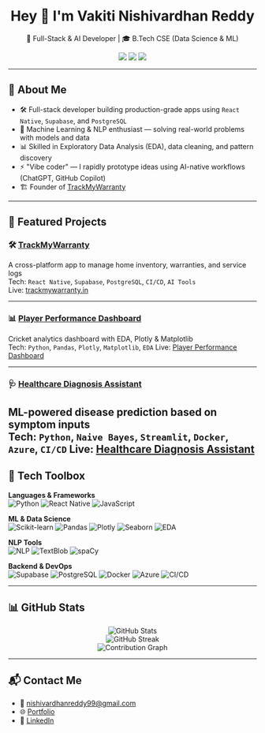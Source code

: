 <h1 align="center">Hey 👋 I'm Vakiti Nishivardhan Reddy</h1>
<p align="center">
  🚀 Full-Stack & AI Developer | 🎓 B.Tech CSE (Data Science & ML)
</p>

<p align="center">
  <a href="https://nishivardhan.vercel.app"><img src="https://img.shields.io/badge/Portfolio-black?style=flat-square&logo=vercel" /></a>
  <a href="https://linkedin.com/in/nishivardhan"><img src="https://img.shields.io/badge/LinkedIn-blue?style=flat-square&logo=linkedin" /></a>
  <a href="mailto:nishivardhanreddy99@gmail.com"><img src="https://img.shields.io/badge/Email-grey?style=flat-square&logo=gmail" /></a>
</p>

---

## 🧠 About Me

- 🛠️ Full-stack developer building production-grade apps using `React Native`, `Supabase`, and `PostgreSQL`
- 🤖 Machine Learning & NLP enthusiast — solving real-world problems with models and data
- 📊 Skilled in Exploratory Data Analysis (EDA), data cleaning, and pattern discovery
- ⚡ "Vibe coder" — I rapidly prototype ideas using AI-native workflows (ChatGPT, GitHub Copilot)
- 🏗️ Founder of [TrackMyWarranty](https://trackmywarranty.in)

---

## 🚀 Featured Projects

### 🛠️ [TrackMyWarranty](https://trackmywarranty.in)
A cross-platform app to manage home inventory, warranties, and service logs  
Tech: `React Native`, `Supabase`, `PostgreSQL`, `CI/CD`, `AI Tools`  
Live: [trackmywarranty.in](https://trackmywarranty.in)

---

### 📊 [Player Performance Dashboard](https://github.com/nishivardhanreddy/player-performance-dashboard)
Cricket analytics dashboard with EDA, Plotly & Matplotlib  
Tech: `Python`, `Pandas`, `Plotly`, `Matplotlib`, `EDA`
Live: [Player Performance Dashboard](https://player-performance-dashboard-cpb3b4htgwbmc2cr.southindia-01.azurewebsites.net/)

---

### 🩺 [Healthcare Diagnosis Assistant](https://github.com/nishivardhanreddy/healthcare-diagnosis-assistant)
ML-powered disease prediction based on symptom inputs  
Tech: `Python`, `Naive Bayes`, `Streamlit`, `Docker`, `Azure`, `CI/CD`
Live: [Healthcare Diagnosis Assistant](https://healthdiagnosis.azurewebsites.net/)
---

## 🧰 Tech Toolbox

**Languages & Frameworks**  
![Python](https://img.shields.io/badge/Python-3776AB?style=flat-square&logo=python&logoColor=white)
![React Native](https://img.shields.io/badge/React_Native-61DAFB?style=flat-square&logo=react&logoColor=black)
![JavaScript](https://img.shields.io/badge/JavaScript-F7DF1E?style=flat-square&logo=javascript&logoColor=black)

**ML & Data Science**  
![Scikit-learn](https://img.shields.io/badge/Scikit--learn-F7931E?style=flat-square&logo=scikit-learn&logoColor=white)
![Pandas](https://img.shields.io/badge/Pandas-150458?style=flat-square&logo=pandas&logoColor=white)
![Plotly](https://img.shields.io/badge/Plotly-3F4F75?style=flat-square&logo=plotly&logoColor=white)
![Seaborn](https://img.shields.io/badge/Seaborn-45B8AC?style=flat-square)
![EDA](https://img.shields.io/badge/EDA-Data_Exploration-orange?style=flat-square)

**NLP Tools**  
![NLP](https://img.shields.io/badge/NLP-Text_Classification-blueviolet?style=flat-square)
![TextBlob](https://img.shields.io/badge/TextBlob-black?style=flat-square)
![spaCy](https://img.shields.io/badge/spaCy-09A3D5?style=flat-square)

**Backend & DevOps**  
![Supabase](https://img.shields.io/badge/Supabase-3ECF8E?style=flat-square&logo=supabase&logoColor=white)
![PostgreSQL](https://img.shields.io/badge/PostgreSQL-336791?style=flat-square&logo=postgresql&logoColor=white)
![Docker](https://img.shields.io/badge/Docker-2496ED?style=flat-square&logo=docker&logoColor=white)
![Azure](https://img.shields.io/badge/Azure-0089D6?style=flat-square&logo=microsoftazure&logoColor=white)
![CI/CD](https://img.shields.io/badge/CI/CD-Automated-blue?style=flat-square)

---

## 📊 GitHub Stats

<p align="center">
  <img src="https://github-readme-stats.vercel.app/api?username=nishivardhanreddy&show_icons=true&theme=tokyonight" alt="GitHub Stats" />
  <br />
  <img src="https://github-readme-streak-stats.herokuapp.com/?user=nishivardhanreddy&theme=tokyonight" alt="GitHub Streak" />
  <br />
  <img src="https://github-readme-activity-graph.cyclic.app/graph?username=nishivardhanreddy&theme=github-compact" alt="Contribution Graph" />
</p>

---

## 📬 Contact Me

- 📧 [nishivardhanreddy99@gmail.com](mailto:nishivardhanreddy99@gmail.com)
- 🌐 [Portfolio](https://nishivardhan.vercel.app)
- 💼 [LinkedIn](https://linkedin.com/in/nishivardhan)
